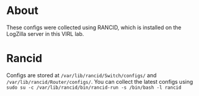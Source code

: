 # About
These configs were collected using RANCID, which is installed on the LogZilla server in this VIRL lab.

# Rancid
Configs are stored at `/var/lib/rancid/Switch/configs/` and `/var/lib/rancid/Router/configs/`. You can collect the latest configs using `sudo su -c /var/lib/rancid/bin/rancid-run -s /bin/bash -l rancid`



